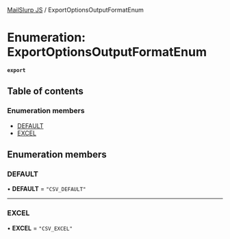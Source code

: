 [MailSlurp JS](../README.md) / ExportOptionsOutputFormatEnum

# Enumeration: ExportOptionsOutputFormatEnum

**`export`**

## Table of contents

### Enumeration members

- [DEFAULT](ExportOptionsOutputFormatEnum.md#default)
- [EXCEL](ExportOptionsOutputFormatEnum.md#excel)

## Enumeration members

### DEFAULT

• **DEFAULT** = `"CSV_DEFAULT"`

___

### EXCEL

• **EXCEL** = `"CSV_EXCEL"`
